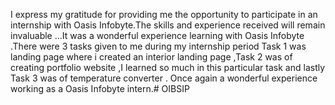 I express my gratitude for providing me the opportunity to participate in an internship with Oasis Infobyte.The skills and experience received will remain invaluable ...It was a wonderful experience learning with Oasis Infobyte .There were 3 tasks given to me during my internship period 
Task 1 was landing page where i created an interior landing page ,Task 2 was of creating portfolio website ,I learned so much in this particular task and lastly Task 3 was of temperature converter . Once again a wonderful experience working as a Oasis Infobyte intern.# OIBSIP
